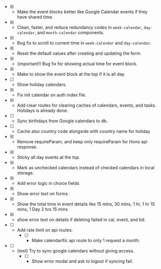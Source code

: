 - [x] - Make the event blocks better like Google Calendar events if they have shared time.
- [x] - Clean, faster, and reduce redundancy codes in `week-calendar`, `day-calendar`, and `month-calendar` components.
- [x] - Bug fix to scroll to current time in `week-calendar` and `day-calendar`.
- [x] - Reset the default values after creating and updating the form.
- [x] - (important!) Bug fix for showing actual time for event block.
- [x] - Make to show the event block at the top if it is all day.
- [ ] - Show holiday calendars.
- [x] - Fix init calendar on auth index file.
- [x] - Add clear routes for clearing caches of calendars, events, and tasks. Holidays is already done.
- [ ] - Sync birthdays from Google calendars to db.
- [ ] - Cache also country code alongside with country name for holiday
- [x] - Remove requireParam, and keep only requireParam for Hono api response.
- [x] - Sticky all day events at the top.
- [x] - Mark as unchecked calendars instead of checked calendars in local storage.
- [x] - Add error logic in choice fields
- [x] - Show error text on forms.
- [x] - Show the total time in event details like 15 mins, 30 mins, 1 hr, 1 hr 15 mins, 1 Day 2 hrs 15 mins
- [x] - show error text on details if deleting failed in cal, event, and bd.
- [ ] - Add rate limit on api routes.
    - [ ] - Make calendarific api route to only 1 request a month.
- [ ] - (test) Try to sync google calendars without giving access.
    - [ ] - Show error modal and ask to logout if syncing fail.
